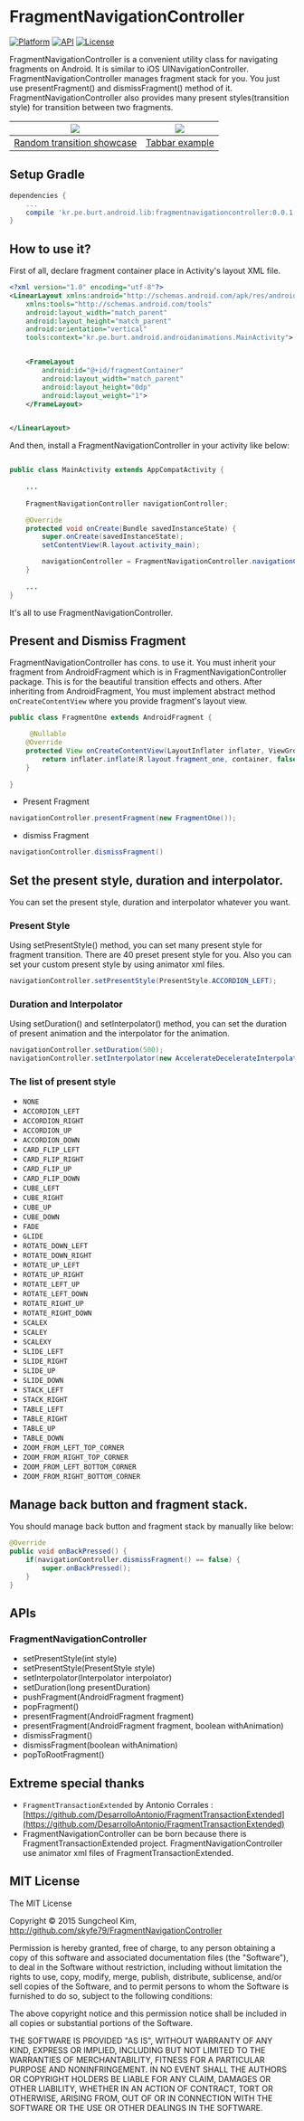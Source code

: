 # FragmentNavigationController

[![Platform](https://img.shields.io/badge/platform-android-green.svg)](http://developer.android.com/index.html)
[![API](https://img.shields.io/badge/API-13%2B-brightgreen.svg?style=flat)](https://android-arsenal.com/api?level=13)
[![License](https://img.shields.io/badge/License-MIT-blue.svg?style=flat)](http://opensource.org/licenses/MIT)



FragmentNavigationController is a convenient utility class for navigating fragments on Android. It is similar to iOS UINavigationController. FragmentNavigationController manages fragment stack for you. You just use presentFragment() and dismissFragment() method of it. FragmentNavigationController also provides many present styles(transition style) for transition between two fragments.

| ![](art/FragmentNavigationController.gif)  | ![](art/tabbar.gif) |
|:-:|:-:|
| [Random transition showcase](https://github.com/skyfe79/FragmentNavigationController/tree/master/app/src/main/java/kr/pe/burt/android/lib/fragmentnavigationcontroller/app) | [Tabbar example](https://github.com/skyfe79/FragmentNavigationController/tree/master/examples/TabBarExample/app/src/main/java/kr/pe/burt/android/tabbarexample) |




## Setup Gradle

```groovy
dependencies {
    ...
    compile 'kr.pe.burt.android.lib:fragmentnavigationcontroller:0.0.1'
}
```

## How to use it?

First of all, declare fragment container place in Activity's layout XML file.

```xml
<?xml version="1.0" encoding="utf-8"?>
<LinearLayout xmlns:android="http://schemas.android.com/apk/res/android"
    xmlns:tools="http://schemas.android.com/tools"
    android:layout_width="match_parent"
    android:layout_height="match_parent"
    android:orientation="vertical"
    tools:context="kr.pe.burt.android.androidanimations.MainActivity">


    <FrameLayout
        android:id="@+id/fragmentContainer"
        android:layout_width="match_parent"
        android:layout_height="0dp"
        android:layout_weight="1">
    </FrameLayout>


</LinearLayout>
```

And then, install a FragmentNavigationController in your activity like below:

```java

public class MainActivity extends AppCompatActivity {
	
	...
	
	FragmentNavigationController navigationController;

    @Override
    protected void onCreate(Bundle savedInstanceState) {
        super.onCreate(savedInstanceState);
        setContentView(R.layout.activity_main);

        navigationController = FragmentNavigationController.navigationController(this, R.id.fragmentContainer);
    }
    
    ...
}
```

It's all to use FragmentNavigationController.

## Present and Dismiss Fragment

FragmentNavigationController has cons. to use it. You must inherit your fragment from AndroidFragment which is in FragmentNavigationController package. This is for the beautiful transition effects and others. After inheriting from AndroidFragment, You must implement abstract method `onCreateContentView` where you provide fragment's layout view.

```java
public class FragmentOne extends AndroidFragment {

	 @Nullable
    @Override
    protected View onCreateContentView(LayoutInflater inflater, ViewGroup container, Bundle savedInstanceState) {
        return inflater.inflate(R.layout.fragment_one, container, false);
    }
    
}
```

* Present Fragment

```java
navigationController.presentFragment(new FragmentOne());
```

* dismiss Fragment

```java
navigationController.dismissFragment()
```

## Set the present style, duration and interpolator.

You can set the present style, duration and interpolator whatever you want. 

### Present Style

Using setPresentStyle() method, you can set many present style for fragment transition. There are 40 preset present style for you. Also you can set your custom present style by using animator xml files.

```java
navigationController.setPresentStyle(PresentStyle.ACCORDION_LEFT);
```

### Duration and Interpolator

Using setDuration() and setInterpolator() method, you can set the duration of present animation and the interpolator for the animation. 

```java
navigationController.setDuration(500);
navigationController.setInterpolator(new AccelerateDecelerateInterpolator());
```

### The list of present style

* `NONE`
* `ACCORDION_LEFT`
* `ACCORDION_RIGHT`
* `ACCORDION_UP`
* `ACCORDION_DOWN`
* `CARD_FLIP_LEFT`
* `CARD_FLIP_RIGHT`
* `CARD_FLIP_UP`
* `CARD_FLIP_DOWN`
* `CUBE_LEFT`
* `CUBE_RIGHT`
* `CUBE_UP`
* `CUBE_DOWN`
* `FADE`
* `GLIDE`
* `ROTATE_DOWN_LEFT`
* `ROTATE_DOWN_RIGHT`
* `ROTATE_UP_LEFT`
* `ROTATE_UP_RIGHT`
* `ROTATE_LEFT_UP`
* `ROTATE_LEFT_DOWN`
* `ROTATE_RIGHT_UP`
* `ROTATE_RIGHT_DOWN`
* `SCALEX`
* `SCALEY`
* `SCALEXY`
* `SLIDE_LEFT`
* `SLIDE_RIGHT`
* `SLIDE_UP`
* `SLIDE_DOWN`
* `STACK_LEFT`
* `STACK_RIGHT`
* `TABLE_LEFT`
* `TABLE_RIGHT`
* `TABLE_UP`
* `TABLE_DOWN`
* `ZOOM_FROM_LEFT_TOP_CORNER`
* `ZOOM_FROM_RIGHT_TOP_CORNER`
* `ZOOM_FROM_LEFT_BOTTOM_CORNER`
* `ZOOM_FROM_RIGHT_BOTTOM_CORNER`

## Manage back button and fragment stack.

You should manage back button and fragment stack by manually like below:

```java
@Override
public void onBackPressed() {
    if(navigationController.dismissFragment() == false) {
        super.onBackPressed();
    }
}
```

## APIs

### FragmentNavigationController

* setPresentStyle(int style)
* setPresentStyle(PresentStyle style)
* setInterpolator(Interpolator interpolator)
* setDuration(long presentDuration)
* pushFragment(AndroidFragment fragment)
* popFragment()
* presentFragment(AndroidFragment fragment)
* presentFragment(AndroidFragment fragment, boolean withAnimation)
* dismissFragment()
* dismissFragment(boolean withAnimation)
* popToRootFragment()

## Extreme special thanks

* `FragmentTransactionExtended` by Antonio Corrales : [https://github.com/DesarrolloAntonio/FragmentTransactionExtended](https://github.com/DesarrolloAntonio/FragmentTransactionExtended)
 * FragmentNavigationController can be born because there is FragmentTransactionExtended project. FragmentNavigationController use animator xml files of FragmentTransactionExtended.

## MIT License

The MIT License

Copyright © 2015 Sungcheol Kim, http://github.com/skyfe79/FragmentNavigationController

Permission is hereby granted, free of charge, to any person obtaining a copy
of this software and associated documentation files (the "Software"), to deal
in the Software without restriction, including without limitation the rights
to use, copy, modify, merge, publish, distribute, sublicense, and/or sell
copies of the Software, and to permit persons to whom the Software is
furnished to do so, subject to the following conditions:

The above copyright notice and this permission notice shall be included in
all copies or substantial portions of the Software.

THE SOFTWARE IS PROVIDED "AS IS", WITHOUT WARRANTY OF ANY KIND, EXPRESS OR
IMPLIED, INCLUDING BUT NOT LIMITED TO THE WARRANTIES OF MERCHANTABILITY,
FITNESS FOR A PARTICULAR PURPOSE AND NONINFRINGEMENT. IN NO EVENT SHALL THE
AUTHORS OR COPYRIGHT HOLDERS BE LIABLE FOR ANY CLAIM, DAMAGES OR OTHER
LIABILITY, WHETHER IN AN ACTION OF CONTRACT, TORT OR OTHERWISE, ARISING FROM,
OUT OF OR IN CONNECTION WITH THE SOFTWARE OR THE USE OR OTHER DEALINGS IN
THE SOFTWARE.